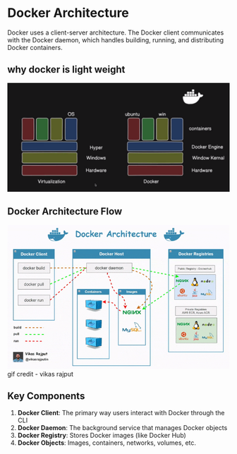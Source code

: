 # Docker Architecture

Docker uses a client-server architecture. The Docker client communicates with the Docker daemon, which handles building, running, and distributing Docker containers.

## why docker is light weight
![Docker Architecture](./images/image.png)

## Docker Architecture Flow
![Docker Architecture](./images/arc.gif)
gif credit - vikas rajput


## Key Components

1. **Docker Client**: The primary way users interact with Docker through the CLI
2. **Docker Daemon**: The background service that manages Docker objects
3. **Docker Registry**: Stores Docker images (like Docker Hub)
4. **Docker Objects**: Images, containers, networks, volumes, etc.
